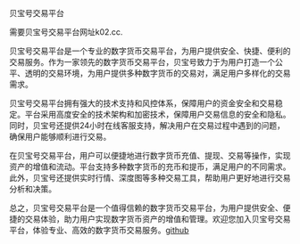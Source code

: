 贝宝号交易平台

需要贝宝号交易平台网址k02.cc.

贝宝号交易平台是一个专业的数字货币交易平台，为用户提供安全、快捷、便利的交易服务。作为一家领先的数字货币交易平台，贝宝号致力于为用户打造一个公平、透明的交易环境，为用户提供多种数字货币的交易对，满足用户多样化的交易需求。

贝宝号交易平台拥有强大的技术支持和风控体系，保障用户的资金安全和交易稳定。平台采用高度安全的技术架构和加密技术，保障用户交易信息的安全和隐私。同时，贝宝号还提供24小时在线客服支持，解决用户在交易过程中遇到的问题，确保用户能够顺利进行交易。

在贝宝号交易平台，用户可以便捷地进行数字货币充值、提现、交易等操作，实现资产的增值和流动。平台支持多种数字货币的充币和提币，满足用户的不同需求。此外，贝宝号还提供实时行情、深度图等多种交易工具，帮助用户更好地进行交易分析和决策。

总之，贝宝号交易平台是一个值得信赖的数字货币交易平台，为用户提供安全、便捷的交易体验，助力用户实现数字货币资产的增值和管理。欢迎您加入贝宝号交易平台，体验专业、高效的数字货币交易服务。[github](https://github.com)